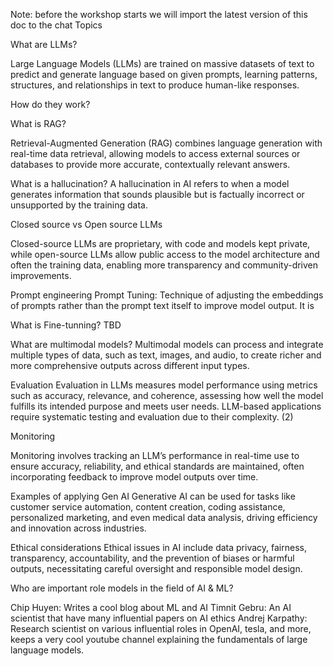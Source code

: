 Note: before the workshop starts we will import the latest version of this doc to the chat
Topics


What are LLMs?

Large Language Models (LLMs) are trained on massive datasets of text to predict and generate language based on given prompts, learning patterns, structures, and relationships in text to produce human-like responses.

How do they work?

What is RAG?

Retrieval-Augmented Generation (RAG) combines language generation with real-time data retrieval, allowing models to access external sources or databases to provide more accurate, contextually relevant answers.


What is a hallucination?
 A hallucination in AI refers to when a model generates information that sounds plausible but is factually incorrect or unsupported by the training data.


Closed source vs Open source LLMs

Closed-source LLMs are proprietary, with code and models kept private, while open-source LLMs allow public access to the model architecture and often the training data, enabling more transparency and community-driven improvements.


Prompt engineering
Prompt Tuning: Technique of adjusting the embeddings of prompts rather than the prompt text itself to improve model output. It is 

What is Fine-tunning?
TBD

 What are multimodal models? 
Multimodal models can process and integrate multiple types of data, such as text, images, and audio, to create richer and more comprehensive outputs across different input types.

Evaluation
Evaluation in LLMs measures model performance using metrics such as accuracy, relevance, and coherence, assessing how well the model fulfills its intended purpose and meets user needs.
LLM-based applications require systematic testing and evaluation due to their complexity. (2)

Monitoring 

Monitoring involves tracking an LLM’s performance in real-time use to ensure accuracy, reliability, and ethical standards are maintained, often incorporating feedback to improve model outputs over time.

Examples of applying Gen AI
Generative AI can be used for tasks like customer service automation, content creation, coding assistance, personalized marketing, and even medical data analysis, driving efficiency and innovation across industries.


Ethical considerations
Ethical issues in AI include data privacy, fairness, transparency, accountability, and the prevention of biases or harmful outputs, necessitating careful oversight and responsible model design.


Who are important role models in the field of AI & ML?

Chip Huyen: Writes  a cool blog  about ML and AI
Timnit Gebru: An AI scientist that have many influential papers on AI ethics
Andrej Karpathy: Research scientist on various influential roles in OpenAI, tesla, and more, keeps a very cool youtube channel explaining the fundamentals of large language models.
